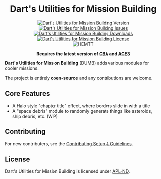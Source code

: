 <!-- If you want to make changes to this README, you need to also modify the README.md in the docs folder as well -->

<h1 align="center">Dart's Utilities for Mission Building</h1>
<p align="center">
    <a href="https://github.com/DartsArmaMods/DartsUtilitiesForMissionBuilding/releases/latest">
        <img src="https://img.shields.io/badge/Version-0.0.0-blue?style=flat-square" alt="Dart's Utilities for Mission Building Version">
    </a>
    <a href="https://github.com/DartsArmaMods/DartsUtilitiesForMissionBuilding/issues">
        <img src="https://img.shields.io/github/issues-raw/DartsArmaMods/DartsUtilitiesForMissionBuilding.svg?style=flat-square&label=Issues" alt="Dart's Utilities for Mission Building Issues">
    </a>
    <a href="https://steamcommunity.com/sharedfiles/filedetails/?id=3573024028">
        <img src="https://img.shields.io/steam/downloads/3573024028.svg?style=flat-square&label=Downloads" alt="Dart's Utilities for Mission Building Downloads">
    </a>
    <a href="https://github.com/DartsArmaMods/DartsUtilitiesForMissionBuilding/blob/master/LICENSE">
        <img src="https://img.shields.io/badge/License-APL ND-red?style=flat-square" alt="Dart's Utilities for Mission Building License">
    </a>
    <br>
    <img src="https://img.shields.io/github/actions/workflow/status/DartsArmaMods/DartsUtilitiesForMissionBuilding/check.yml?style=flat-square&label=HEMTT" alt="HEMTT">
</p>

<p align="center">
    <b>Requires the latest version of <a href="https://github.com/CBATeam/CBA_A3/releases/latest">CBA</a> and <a href="https://github.com/acemod/ACE3/releases/latest">ACE3</a></b>
</p>

**Dart's Utilities for Mission Building** (DUMB) adds various modules for cooler missions.

The project is entirely **open-source** and any contributions are welcome.

## Core Features
- A Halo style "chapter title" effect, where borders slide in with a title
- A "space debris" module to randomly generate things like asteroids, ship debris, etc. (WIP)

## Contributing
For new contributers, see the [Contributing Setup & Guidelines](./.github/CONTRIBUTING.md).

## License
Dart's Utilities for Mission Building is licensed under [APL-ND](./LICENSE.md).
